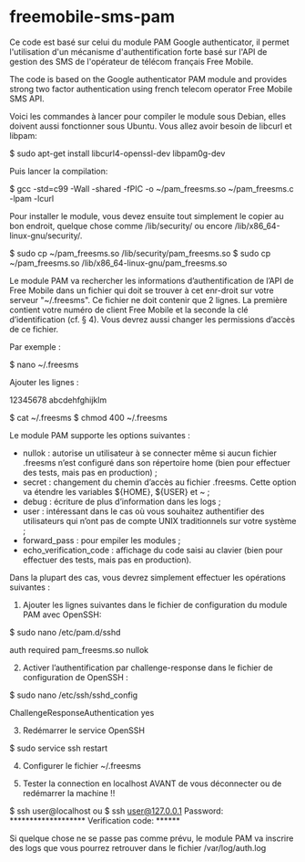# freemobile-sms-pam

Ce code est basé sur celui du module PAM Google authenticator, il permet l'utilisation
d'un mécanisme d'authentification forte basé sur l'API de gestion des SMS de l'opérateur
de télécom français Free Mobile.

The code is based on the Google authenticator PAM module and provides strong two factor
authentication using french telecom operator Free Mobile SMS API.

Voici les commandes à lancer pour compiler le module sous Debian, elles doivent aussi
fonctionner sous Ubuntu. Vous allez avoir besoin de libcurl et libpam:

$ sudo apt-get install libcurl4-openssl-dev libpam0g-dev

Puis lancer la compilation:

$ gcc -std=c99 -Wall -shared -fPIC -o ~/pam_freesms.so ~/pam_freesms.c -lpam -lcurl

Pour installer le module, vous devez ensuite tout simplement le copier au bon endroit,
quelque chose comme /lib/security/ ou encore /lib/x86_64-linux-gnu/security/.

$ sudo cp ~/pam_freesms.so /lib/security/pam_freesms.so
$ sudo cp ~/pam_freesms.so /lib/x86_64-linux-gnu/pam_freesms.so

Le module PAM va rechercher les informations d’authentification de l’API de Free Mobile 
dans un fichier qui doit se trouver à cet enr-droit sur votre serveur "~/.freesms". Ce 
fichier ne doit contenir que 2 lignes. La première contient votre numéro de client Free 
Mobile et la seconde la clé d’identification (cf. § 4). Vous devrez aussi changer les 
permissions d’accès de ce fichier.

Par exemple :

$ nano ~/.freesms

Ajouter les lignes :

12345678
abcdehfghijklm

$ cat ~/.freesms
$ chmod 400 ~/.freesms

Le module PAM supporte les options suivantes :

- nullok : autorise un utilisateur à se connecter même si aucun fichier .freesms n’est 
configuré dans son répertoire home (bien pour effectuer des tests, mais pas en 
production) ;
- secret : changement du chemin d’accès au fichier .freesms. Cette option va étendre les 
variables ${HOME}, ${USER} et ~ ;
- debug : écriture de plus d’information dans les logs ;
- user : intéressant dans le cas où vous souhaitez authentifier des utilisateurs qui n’ont 
pas de compte UNIX traditionnels sur votre système ;
- forward_pass : pour empiler les modules ;
- echo_verification_code : affichage du code saisi au clavier (bien pour effectuer des 
tests, mais pas en production).

Dans la plupart des cas, vous devrez simplement effectuer les opérations suivantes :

1. Ajouter les lignes suivantes dans le fichier de configuration du module PAM avec 
OpenSSH:

$ sudo nano /etc/pam.d/sshd

auth required pam_freesms.so nullok

2. Activer l’authentification par challenge-response dans le fichier de configuration de 
OpenSSH :

$ sudo nano /etc/ssh/sshd_config

ChallengeResponseAuthentication yes

3. Redémarrer le service OpenSSH

$ sudo service ssh restart

4. Configurer le fichier ~/.freesms

5. Tester la connection en localhost AVANT de vous déconnecter ou de redémarrer la machine !!

$ ssh user@localhost ou $ ssh user@127.0.0.1
Password: *******************
Verification code: ******

Si quelque chose ne se passe pas comme prévu, le module PAM va inscrire des logs que vous 
pourrez retrouver dans le fichier /var/log/auth.log
